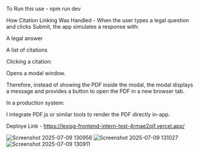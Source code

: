 To Run this use - npm run dev

How Citation Linking Was Handled - 
When the user types a legal question and clicks Submit, the app simulates a response with:

A legal answer

A list of citations

Clicking a citation:

Opens a modal window.

Therefore, instead of showing the PDF inside the modal, the modal displays a message and provides a button to open the PDF in a new browser tab.

In a production system:

I integrate PDF.js or similar tools to render the PDF directly in-app.

Deploye Link - https://lexisg-frontend-intern-test-4rmae2ojf.vercel.app/


![Screenshot 2025-07-09 130956](https://github.com/user-attachments/assets/34836549-a8da-40cd-9715-ab71499d56b1)
![Screenshot 2025-07-09 131027](https://github.com/user-attachments/assets/7cc1d580-e673-400f-b280-c9787f51a7fb)
![Screenshot 2025-07-09 130911](https://github.com/user-attachments/assets/d145588c-0bb9-4827-b6b5-a75bc2bf4fde)
